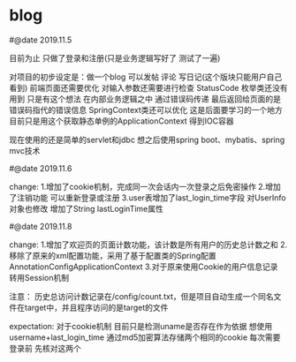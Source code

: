 # blog
#@date 2019.11.5

目前为止 只做了登录和注册(只是业务逻辑写好了 测试了一遍)

对项目的初步设定是：做一个blog  可以发帖 评论 写日记(这个版块只能用户自己看到)
前端页面还需要优化  对输入参数还需要进行检查
StatusCode 枚举类还没有用到  只是有这个想法  在内部业务逻辑之中 通过错误码传递 最后返回给页面的是错误码指代的错误信息
SpringContext类还可以优化  这是后面要学习的一个地方  目前只是用这个获取静态单例的ApplicationContext 得到IOC容器

现在使用的还是简单的servlet和jdbc
想之后使用spring boot、mybatis、spring mvc技术  

#@date 2019.11.6

change:
1.增加了cookie机制，完成同一次会话内一次登录之后免密操作
2.增加了注销功能  可以重新登录或注册
3.user表增加了last_login_time字段 对UserInfo对象也修改 增加了String lastLoginTime属性

#@date 2019.11.8

change:
1.增加了欢迎页的页面计数功能，该计数是所有用户的历史总计数之和
2.移除了原来的xml配置功能，采用了基于配置类的Spring配置 
  AnnotationConfigApplicationContext
 3.对于原来使用Cookie的用户信息记录  转用Session机制
 
注意：
 历史总访问计数记录在/config/count.txt，但是项目自动生成一个同名文件在target中，并且程序访问的是target的文件
 
expectation:
对于cookie机制 目前只是检测uname是否存在作为依据
  想使用username+last_login_time
  通过md5加密算法存储两个相同的cookie
  每次需要登录前 先核对这两个
 

  
